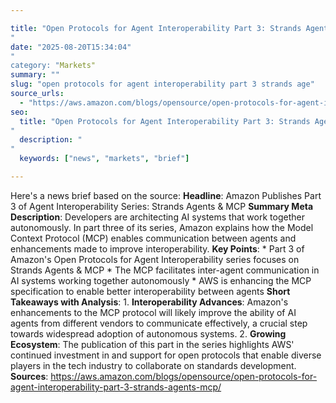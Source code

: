 ```yaml
---

title: "Open Protocols for Agent Interoperability Part 3: Strands Agents & MCP'"
date: "2025-08-20T15:34:04""
category: "Markets"
summary: ""
slug: "open protocols for agent interoperability part 3 strands age"
source_urls:
  - "https://aws.amazon.com/blogs/opensource/open-protocols-for-agent-interoperability-part-3-strands-agents-mcp/"
seo:
  title: "Open Protocols for Agent Interoperability Part 3: Strands Agents & MCP | Hash n Hedge'"
  description: ""
  keywords: ["news", "markets", "brief"]

---
```

Here's a news brief based on the source:  **Headline**: Amazon Publishes Part 3 of Agent Interoperability Series: Strands Agents & MCP  **Summary Meta Description**: Developers are architecting AI systems that work together autonomously. In part three of its series, Amazon explains how the Model Context Protocol (MCP) enables communication between agents and enhancements made to improve interoperability.  **Key Points**:  * Part 3 of Amazon's Open Protocols for Agent Interoperability series focuses on Strands Agents & MCP * The MCP facilitates inter-agent communication in AI systems working together autonomously * AWS is enhancing the MCP specification to enable better interoperability between agents  **Short Takeaways with Analysis**:   1. **Interoperability Advances**: Amazon's enhancements to the MCP protocol will likely improve the ability of AI agents from different vendors to communicate effectively, a crucial step towards widespread adoption of autonomous systems. 2. **Growing Ecosystem**: The publication of this part in the series highlights AWS' continued investment in and support for open protocols that enable diverse players in the tech industry to collaborate on standards development.  **Sources**: https://aws.amazon.com/blogs/opensource/open-protocols-for-agent-interoperability-part-3-strands-agents-mcp/ 
